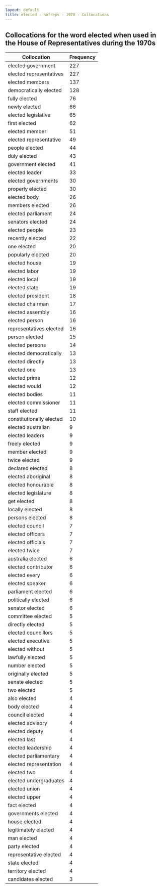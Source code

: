 ```yaml
---
layout: default
title: elected - hofreps - 1970 - Collocations
---
```

## Collocations for the word **elected** when used in the House of Representatives during the 1970s

| Collocation | Frequency |
|--------------|----------------|
|elected government|227|
|elected representatives|227|
|elected members|137|
|democratically elected|128|
|fully elected|76|
|newly elected|66|
|elected legislative|65|
|first elected|62|
|elected member|51|
|elected representative|49|
|people elected|44|
|duly elected|43|
|government elected|41|
|elected leader|33|
|elected governments|30|
|properly elected|30|
|elected body|26|
|members elected|26|
|elected parliament|24|
|senators elected|24|
|elected people|23|
|recently elected|22|
|one elected|20|
|popularly elected|20|
|elected house|19|
|elected labor|19|
|elected local|19|
|elected state|19|
|elected president|18|
|elected chairman|17|
|elected assembly|16|
|elected person|16|
|representatives elected|16|
|person elected|15|
|elected persons|14|
|elected democratically|13|
|elected directly|13|
|elected one|13|
|elected prime|12|
|elected would|12|
|elected bodies|11|
|elected commissioner|11|
|staff elected|11|
|constitutionally elected|10|
|elected australian|9|
|elected leaders|9|
|freely elected|9|
|member elected|9|
|twice elected|9|
|declared elected|8|
|elected aboriginal|8|
|elected honourable|8|
|elected legislature|8|
|get elected|8|
|locally elected|8|
|persons elected|8|
|elected council|7|
|elected officers|7|
|elected officials|7|
|elected twice|7|
|australia elected|6|
|elected contributor|6|
|elected every|6|
|elected speaker|6|
|parliament elected|6|
|politically elected|6|
|senator elected|6|
|committee elected|5|
|directly elected|5|
|elected councillors|5|
|elected executive|5|
|elected without|5|
|lawfully elected|5|
|number elected|5|
|originally elected|5|
|senate elected|5|
|two elected|5|
|also elected|4|
|body elected|4|
|council elected|4|
|elected advisory|4|
|elected deputy|4|
|elected last|4|
|elected leadership|4|
|elected parliamentary|4|
|elected representation|4|
|elected two|4|
|elected undergraduates|4|
|elected union|4|
|elected upper|4|
|fact elected|4|
|governments elected|4|
|house elected|4|
|legitimately elected|4|
|man elected|4|
|party elected|4|
|representative elected|4|
|state elected|4|
|territory elected|4|
|candidates elected|3|
